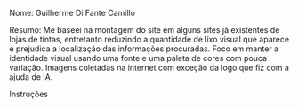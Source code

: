 Nome: Guilherme Di Fante Camillo

Resumo: Me baseei na montagem do site em alguns sites já existentes de lojas de tintas, entretanto reduzindo a quantidade de lixo visual que aparece e prejudica a localização das informações procuradas. Foco em manter a identidade visual usando uma fonte e uma paleta de cores com pouca variação. Imagens coletadas na internet com exceção da logo que fiz com a ajuda de IA.

Instruções